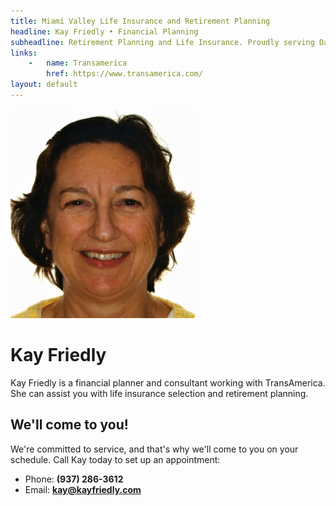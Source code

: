 ```yaml
---
title: Miami Valley Life Insurance and Retirement Planning
headline: Kay Friedly • Financial Planning
subheadline: Retirement Planning and Life Insurance. Proudly serving Dayton and the Miami Valley
links:
    -   name: Transamerica
        href: https://www.transamerica.com/
layout: default
---
```


![Kay](images/kf.jpg) 

Kay Friedly
===========

Kay Friedly is a financial planner and consultant working with TransAmerica. She can assist you with life insurance selection and retirement planning.

We'll come to you!
------------------

We're committed to service, and that's why we'll come to you on your schedule. Call Kay today to set up an appointment:

* Phone: **(937) 286-3612**
* Email: **kay@kayfriedly.com**

